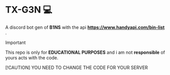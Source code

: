 # TX-G3N 💻
A discord bot gen of **B1NS** with the api __**https://www.handyapi.com/bin-list**__ .

> [!IMPORTANT]  
> This repo is only for **EDUCATIONAL PURPOSES** and i am not **responsible** of yours acts with the code.
> 
> [!CAUTION]
> YOU NEED TO CHANGE THE CODE FOR YOUR SERVER
